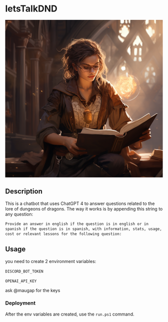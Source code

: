 # letsTalkDND

![alt text](https://github.com/MauGaP/letsTalkDND/blob/main/librarian.png?raw=true)

## Description

This is a chatbot that uses ChatGPT 4 to answer questions related to the lore of dungeons of dragons.
The way it works is by appending this string to any question:

```
Provide an answer in english if the question is in english or in spanish if the question is in spanish, with information, stats, usage, cost or relevant lessons for the following question:
```

## Usage

you need to create 2 environment variables:

`DISCORD_BOT_TOKEN`
 
`OPENAI_API_KEY`

ask @maugap for the keys

### Deployment
After the env variables are created, use the `run.ps1` command.